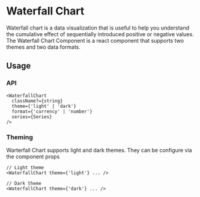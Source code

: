 # Waterfall Chart

Waterfall chart is a data visualization that is useful to help you understand the cumulative effect of sequentially introduced positive or negative values.  The Waterfall Chart Component is a react component that supports two themes and two data formats.

## Usage

### API
```tsx
<WaterfallChart
  className?={string}
  theme={'light' | 'dark'}
  format={'currency' | 'number'}
  series={Series}
/>
```

### Theming

Warterfall Chart supports light and dark themes.  They can be configure via the component props

```tsx
// Light theme
<WaterfallChart theme={'light'} ... />

// Dark theme
<WaterfallChart theme={'dark'} ... />
```

